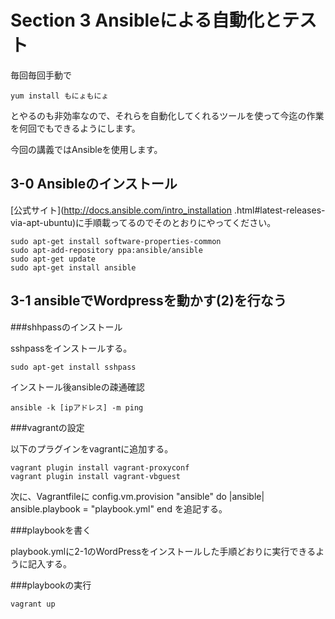 # Section 3 Ansibleによる自動化とテスト

毎回毎回手動で

    yum install もにょもにょ

とやるのも非効率なので、それらを自動化してくれるツールを使って今迄の作業を何回でもできるようにします。

今回の講義ではAnsibleを使用します。

## 3-0 Ansibleのインストール

[公式サイト](http://docs.ansible.com/intro_installation
.html#latest-releases-via-apt-ubuntu)に手順載ってるのでそのとおりにやってください。

	
	sudo apt-get install software-properties-common
	sudo apt-add-repository ppa:ansible/ansible
	sudo apt-get update
	sudo apt-get install ansible

## 3-1 ansibleでWordpressを動かす(2)を行なう

###shhpassのインストール

sshpassをインストールする。

	sudo apt-get install sshpass

インストール後ansibleの疎通確認

	ansible -k [ipアドレス] -m ping

###vagrantの設定

以下のプラグインをvagrantに追加する。

	vagrant plugin install vagrant-proxyconf
	vagrant plugin install vagrant-vbguest

次に、Vagrantfileに
	config.vm.provision "ansible" do |ansible|
		ansible.playbook = "playbook.yml"
	end
を追記する。

###playbookを書く

playbook.ymlに2-1のWordPressをインストールした手順どおりに実行できるように記入する。

###playbookの実行

	vagrant up


